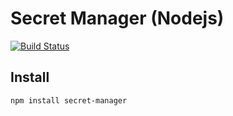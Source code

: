 # Secret Manager (Nodejs)

[![Build Status](https://www.travis-ci.org/xahhy/secret-manager.svg?branch=master)](https://www.travis-ci.org/xahhy/secret-manager)

## Install

`npm install secret-manager`
